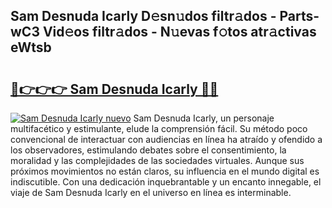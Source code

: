 ## Sam Desnuda Icarly D𝚎sn𝚞dos filtr𝚊dos - Parts-wC3 Vid𝚎os filtr𝚊dos - N𝚞evas f𝚘tos atr𝚊ctivas eWtsb

# <h2><a href="http://mb2d8z.tromn.icu/?c=Sam+Desnuda+Icarly">🔗👉👉👉 Sam Desnuda Icarly 🔗🔗</a></h2>

[![Sam Desnuda Icarly nuevo](https://i.imgur.com/pEAQMta.gif)](http://mb2d8z.tromn.icu/?c=Sam+Desnuda+Icarly)
Sam Desnuda Icarly, un personaje multifacético y estimulante, elude la comprensión fácil. Su método poco convencional de interactuar con audiencias en línea ha atraído y ofendido a los observadores, estimulando debates sobre el consentimiento, la moralidad y las complejidades de las sociedades virtuales. Aunque sus próximos movimientos no están claros, su influencia en el mundo digital es indiscutible. Con una dedicación inquebrantable y un encanto innegable, el viaje de Sam Desnuda Icarly en el universo en línea es interminable.
